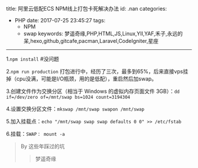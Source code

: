 title: 阿里云低配ECS NPM线上打包卡死解决办法
id: .nan
categories:
  - PHP
date: 2017-07-25 23:45:27
tags: 
	- NPM
	- swap
keywords: 梦遥奇缘,PHP,HTML,JS,Linux,YII,YAF,禾子,永远的呆,hexo,github,gitcafe,pacman,Laravel,CodeIgniter,星座
---

1.`npm install` #没问题

2.`npm run production` 打包进行中，经历了三次，最多到65%，后来直接vps挂掉（cpu没满，可能是I/O瓶颈，用的是低配），重启然后加swap。

3.创建文件作为交换分区（相当于 Windows 的虚拟内存页面文件 3GB）：`dd if=/dev/zero of=/mnt/swap bs=1024 count=3194304` 

4.设置交换分区文件：`mkswap /mnt/swap swapon /mnt/swap`

5.加入挂载点：`echo "/mnt/swap swap swap defaults 0 0" >> /etc/fstab `

6.挂载：`SWAP： mount -a`

>By 这些年踩过的坑
 >>梦遥奇缘